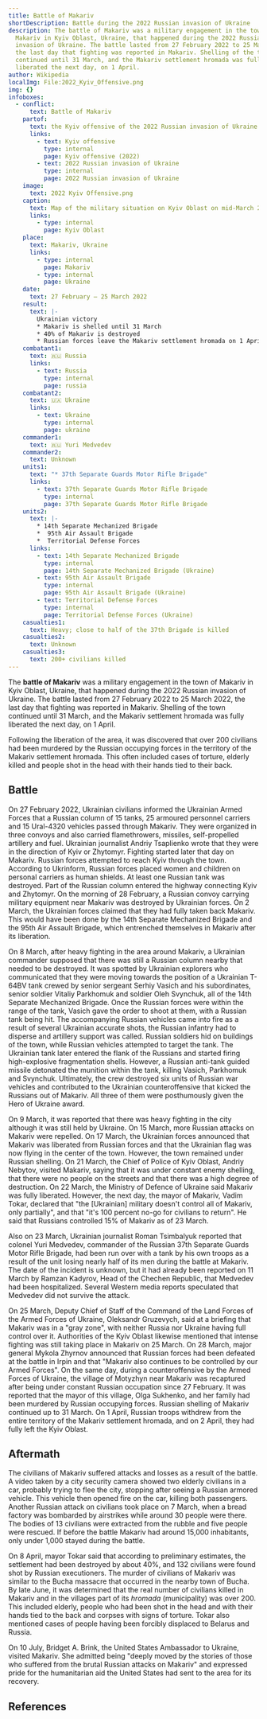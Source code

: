 ```yaml
---
title: Battle of Makariv
shortDescription: Battle during the 2022 Russian invasion of Ukraine
description: The battle of Makariv was a military engagement in the town of
  Makariv in Kyiv Oblast, Ukraine, that happened during the 2022 Russian
  invasion of Ukraine. The battle lasted from 27 February 2022 to 25 March 2022,
  the last day that fighting was reported in Makariv. Shelling of the town
  continued until 31 March, and the Makariv settlement hromada was fully
  liberated the next day, on 1 April.
author: Wikipedia
localImg: File:2022_Kyiv_Offensive.png
img: {}
infoboxes:
  - conflict:
      text: Battle of Makariv
    partof:
      text: the Kyiv offensive of the 2022 Russian invasion of Ukraine
      links:
        - text: Kyiv offensive
          type: internal
          page: Kyiv offensive (2022)
        - text: 2022 Russian invasion of Ukraine
          type: internal
          page: 2022 Russian invasion of Ukraine
    image:
      text: 2022 Kyiv Offensive.png
    caption:
      text: Map of the military situation on Kyiv Oblast on mid-March 2022
      links:
        - type: internal
          page: Kyiv Oblast
    place:
      text: Makariv, Ukraine
      links:
        - type: internal
          page: Makariv
        - type: internal
          page: Ukraine
    date:
      text: 27 February – 25 March 2022
    result:
      text: |-
        Ukrainian victory
        * Makariv is shelled until 31 March
        * 40% of Makariv is destroyed
        * Russian forces leave the Makariv settlement hromada on 1 April
    combatant1:
      text: 🇷🇺 Russia
      links:
        - text: Russia
          type: internal
          page: russia
    combatant2:
      text: 🇺🇦 Ukraine
      links:
        - text: Ukraine
          type: internal
          page: ukraine
    commander1:
      text: 🇷🇺 Yuri Medvedev
    commander2:
      text: Unknown
    units1:
      text: "* 37th Separate Guards Motor Rifle Brigade"
      links:
        - text: 37th Separate Guards Motor Rifle Brigade
          type: internal
          page: 37th Separate Guards Motor Rifle Brigade
    units2:
      text: |-
        * 14th Separate Mechanized Brigade 
        *  95th Air Assault Brigade 
        *  Territorial Defense Forces
      links:
        - text: 14th Separate Mechanized Brigade
          type: internal
          page: 14th Separate Mechanized Brigade (Ukraine)
        - text: 95th Air Assault Brigade
          type: internal
          page: 95th Air Assault Brigade (Ukraine)
        - text: Territorial Defense Forces
          type: internal
          page: Territorial Defense Forces (Ukraine)
    casualties1:
      text: Heavy; close to half of the 37th Brigade is killed
    casualties2:
      text: Unknown
    casualties3:
      text: 200+ civilians killed
---
```


The **battle of Makariv** was a military engagement in the town of Makariv in Kyiv Oblast, Ukraine, that happened during the 2022 Russian invasion of Ukraine. The battle lasted from 27 February 2022 to 25 March 2022, the last day that fighting was reported in Makariv. Shelling of the town continued until 31 March, and the Makariv settlement hromada was fully liberated the next day, on 1 April.

Following the liberation of the area, it was discovered that over 200 civilians had been murdered by the Russian occupying forces in the territory of the Makariv settlement hromada. This often included cases of torture, elderly killed and people shot in the head with their hands tied to their back.

## Battle
On 27 February 2022, Ukrainian civilians informed the Ukrainian Armed Forces that a Russian column of 15 tanks, 25 armoured personnel carriers and 15 Ural-4320 vehicles passed through Makariv. They were organized in three convoys and also carried flamethrowers, missiles, self-propelled artillery and fuel. Ukrainian journalist Andriy Tsaplienko wrote that they were in the direction of Kyiv or Zhytomyr. Fighting started later that day on Makariv. Russian forces attempted to reach Kyiv through the town. According to Ukrinform, Russian forces placed women and children on personal carriers as human shields. At least one Russian tank was destroyed. Part of the Russian column entered the highway connecting Kyiv and Zhytomyr. On the morning of 28 February, a Russian convoy carrying military equipment near Makariv was destroyed by Ukrainian forces. On 2 March, the Ukrainian forces claimed that they had fully taken back Makariv. This would have been done by the 14th Separate Mechanized Brigade and the 95th Air Assault Brigade, which entrenched themselves in Makariv after its liberation.

On 8 March, after heavy fighting in the area around Makariv, a Ukrainian commander supposed that there was still a Russian column nearby that needed to be destroyed. It was spotted by Ukrainian explorers who communicated that they were moving towards the position of a Ukrainian T-64BV tank crewed by senior sergeant Serhiy Vasich and his subordinates, senior soldier Vitaliy Parkhomuk and soldier Oleh Svynchuk, all of the 14th Separate Mechanized Brigade. Once the Russian forces were within the range of the tank, Vasich gave the order to shoot at them, with a Russian tank being hit. The accompanying Russian vehicles came into fire as a result of several Ukrainian accurate shots, the Russian infantry had to disperse and artillery support was called. Russian soldiers hid on buildings of the town, while Russian vehicles attempted to target the tank. The Ukrainian tank later entered the flank of the Russians and started firing high-explosive fragmentation shells. However, a Russian anti-tank guided missile detonated the munition within the tank, killing Vasich, Parkhomuk and Svynchuk. Ultimately, the crew destroyed six units of Russian war vehicles and contributed to the Ukrainian counteroffensive that kicked the Russians out of Makariv. All three of them were posthumously given the Hero of Ukraine award.

On 9 March, it was reported that there was heavy fighting in the city although it was still held by Ukraine. On 15 March, more Russian attacks on Makariv were repelled. On 17 March, the Ukrainian forces announced that Makariv was liberated from Russian forces and that the Ukrainian flag was now flying in the center of the town. However, the town remained under Russian shelling. On 21 March, the Chief of Police of Kyiv Oblast, Andriy Nebytov, visited Makariv, saying that it was under constant enemy shelling, that there were no people on the streets and that there was a high degree of destruction. On 22 March, the Ministry of Defence of Ukraine said Makariv was fully liberated. However, the next day, the mayor of Makariv, Vadim Tokar, declared that "the [Ukrainian] military doesn't control all of Makariv, only partially", and that "it's 100 percent no-go for civilians to return". He said that Russians controlled 15% of Makariv as of 23 March.

Also on 23 March, Ukrainian journalist Roman Tsimbalyuk reported that colonel Yuri Medvedev, commander of the Russian 37th Separate Guards Motor Rifle Brigade, had been run over with a tank by his own troops as a result of the unit losing nearly half of its men during the battle at Makariv. The date of the incident is unknown, but it had already been reported on 11 March by Ramzan Kadyrov, Head of the Chechen Republic, that Medvedev had been hospitalized. Several Western media reports speculated that Medvedev did not survive the attack.

On 25 March, Deputy Chief of Staff of the Command of the Land Forces of the Armed Forces of Ukraine, Oleksandr Gruzevych, said at a briefing that Makariv was in a "gray zone", with neither Russia nor Ukraine having full control over it. Authorities of the Kyiv Oblast likewise mentioned that intense fighting was still taking place in Makariv on 25 March. On 28 March, major general Mykola Zhyrnov announced that Russian forces had been defeated at the battle in Irpin and that "Makariv also continues to be controlled by our Armed Forces". On the same day, during a counteroffensive by the Armed Forces of Ukraine, the village of Motyzhyn near Makariv was recaptured after being under constant Russian occupation since 27 February. It was reported that the mayor of this village, Olga Sukhenko, and her family had been murdered by Russian occupying forces. Russian shelling of Makariv continued up to 31 March. On 1 April, Russian troops withdrew from the entire territory of the Makariv settlement hromada, and on 2 April, they had fully left the Kyiv Oblast.

## Aftermath
The civilians of Makariv suffered attacks and losses as a result of the battle. A video taken by a city security camera showed two elderly civilians in a car, probably trying to flee the city, stopping after seeing a Russian armored vehicle. This vehicle then opened fire on the car, killing both passengers. Another Russian attack on civilians took place on 7 March, when a bread factory was bombarded by airstrikes while around 30 people were there. The bodies of 13 civilians were extracted from the rubble and five people were rescued. If before the battle Makariv had around 15,000 inhabitants, only under 1,000 stayed during the battle.

On 8 April, mayor Tokar said that according to preliminary estimates, the settlement had been destroyed by about 40%, and 132 civilians were found shot by Russian executioners. The murder of civilians of Makariv was similar to the Bucha massacre that occurred in the nearby town of Bucha. By late June, it was determined that the real number of civilians killed in Makariv and in the villages part of its *hromada* (municipality) was over 200. This included elderly, people who had been shot in the head and with their hands tied to the back and corpses with signs of torture. Tokar also mentioned cases of people having been forcibly displaced to Belarus and Russia.

On 10 July, Bridget A. Brink, the United States Ambassador to Ukraine, visited Makariv. She admitted being "deeply moved by the stories of those who suffered from the brutal Russian attacks on Makariv" and expressed pride for the humanitarian aid the United States had sent to the area for its recovery.

## References
